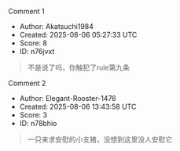 Comment 1

- Author: Akatsuchi1984
- Created: 2025-08-06 05:27:33 UTC
- Score: 8
- ID: n76jvxt

> 不是说了吗，你触犯了rule第九条

Comment 2

- Author: Elegant-Rooster-1476
- Created: 2025-08-06 13:43:58 UTC
- Score: 3
- ID: n78bhio

> 一只来求安慰的小支猪，没想到这里没人安慰它
